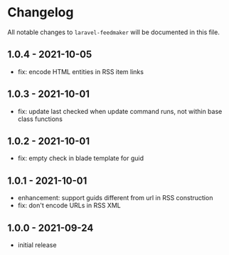# Changelog

All notable changes to `laravel-feedmaker` will be documented in this file.

## 1.0.4 - 2021-10-05

- fix: encode HTML entities in RSS item links

## 1.0.3 - 2021-10-01

- fix: update last checked when update command runs, not within base class functions

## 1.0.2 - 2021-10-01

- fix: empty check in blade template for guid

## 1.0.1 - 2021-10-01

- enhancement: support guids different from url in RSS construction
- fix: don't encode URLs in RSS XML

## 1.0.0 - 2021-09-24

- initial release
